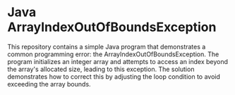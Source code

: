 # Java ArrayIndexOutOfBoundsException
This repository contains a simple Java program that demonstrates a common programming error: the ArrayIndexOutOfBoundsException. The program initializes an integer array and attempts to access an index beyond the array's allocated size, leading to this exception.  The solution demonstrates how to correct this by adjusting the loop condition to avoid exceeding the array bounds.